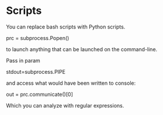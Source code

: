 # Scripts

You can replace bash scripts with Python scripts.

prc = subprocess.Popen()

to launch anything that can be launched on the command-line.

Pass in param

stdout=subprocess.PIPE

and access what would have been written to console:

out = prc.communicate()[0]

Which you can analyze with regular expressions.
